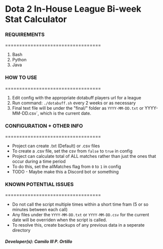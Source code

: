 # Dota 2 In-House League Bi-week Stat Calculator

### REQUIREMENTS
==================================

1. Bash
2. Python
3. Java

### HOW TO USE
==================================

1. Edit config with the appropriate dotabuff players url for a league
2. Run command: `./dotabuff.sh` every 2 weeks or as necessary
3. Final text file will be under the "final/" folder as `YYYY-MM-DD.txt` or YYYY-MM-DD.csv`, which is the current date.
 
### CONFIGURATION + OTHER INFO
==================================

* Project can create .txt (Default) or .csv files
* To create a .csv file, set the csv from `false` to `true` in config
* Project can calculate total of ALL matches rather than just the ones that occur during a time period
* To do this, set the allMatches flag from `0` to `1` in config
* TODO - Maybe make this a Discord bot or something

### KNOWN POTENTIAL ISSUES
==================================
* Do not call the script multiple times within a short time fram (5 or so minutes between each call)
* Any files under the `YYYY-MM-DD.txt` or `YYYY-MM-DD.csv` for the current date will be overriden when the script is called.
* To resolve this, create backups of any previous data in a seperate directory

##### Developer(s): Camilo III P. Ortillo